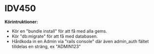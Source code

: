 # IDV450

<strong>Körintruktioner:</strong>
<ul>
<li>Kör en "bundle install" för att få med alla gems.</li>
<li>Kör "db:migrate" för att få med databasen.</li>
<li>Hårdkoda in en Admin via "rails console" där även admin_auth fältet tilldelas en sträng, ex "ADMIN123"</li>
</ul>
